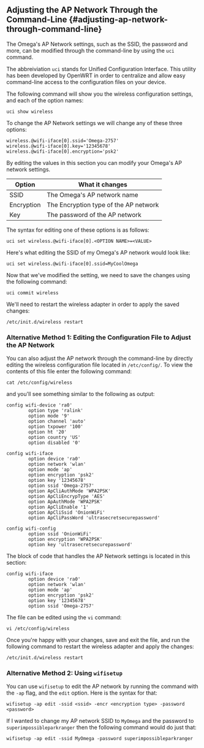 ## Adjusting the AP Network Through the Command-Line {#adjusting-ap-network-through-command-line}

<!-- // DONE: add a section explaining how you can use `wifisetup -ap` and command line arguments to change the AP setup
//  let's keep the ones outlined below as well as a nice little intro to uci - can later link to uci articles -->


The Omega's AP Network settings, such as the SSID, the password and more, can be modified through the command-line by using the `uci` command.

The abbreiviation `uci` stands for Unified Configuration Interface. This utility has been developed by OpenWRT in order to centralize and allow easy command-line access to the configuration files on your device.


The following command will show you the wireless configuration settings, and each of the option names:

```
uci show wireless
```

To change the AP Network settings we will change any of these three options:

```
wireless.@wifi-iface[0].ssid='Omega-2757'
wireless.@wifi-iface[0].key='12345678'
wireless.@wifi-iface[0].encryption='psk2'
```

By editing the values in this section you can modify your Omega's AP network settings.

| Option | What it changes |
| --- | --- |
| SSID | The Omega's AP network name |
| Encryption | The Encryption type of the AP network  |
| Key | The password of the AP network |

The syntax for editing one of these options is as follows:

```
uci set wireless.@wifi-iface[0].<OPTION NAME>=<VALUE>
```

Here's what editing the SSID of my Omega's AP network would look like:

```
uci set wireless.@wifi-iface[0].ssid=MyCoolOmega
```

Now that we've modified the setting, we need to save the changes using the following command:

```
uci commit wireless
```

We'll need to restart the wireless adapter in order to apply the saved changes:

```
/etc/init.d/wireless restart
```

<!-- Which method should be alternative, if any -->
### Alternative Method 1: Editing the Configuration File to Adjust the AP Network
You can also adjust the AP network through the command-line by directly editing the wireless configuration file located in `/etc/config/`. To view the contents of this file enter the following command:

```
cat /etc/config/wireless
```

and you'll see something similar to the following as output:

```
config wifi-device 'ra0'
        option type 'ralink'
        option mode '9'
        option channel 'auto'
        option txpower '100'
        option ht '20'
        option country 'US'
        option disabled '0'

config wifi-iface
        option device 'ra0'
        option network 'wlan'
        option mode 'ap'
        option encryption 'psk2'
        option key '12345678'
        option ssid 'Omega-2757'
        option ApCliAuthMode 'WPA2PSK'
        option ApCliEncrypType 'AES'
        option ApAuthMode 'WPA2PSK'
        option ApCliEnable '1'
        option ApCliSsid 'OnionWiFi'
        option ApCliPassWord 'ultrasecretsecurepassword'

config wifi-config
        option ssid 'OnionWiFi'
        option encryption 'WPA2PSK'
        option key 'ultrasecretsecurepassword'
```


The block of code that handles the AP Network settings is located in this section:

```
config wifi-iface
        option device 'ra0'
        option network 'wlan'
        option mode 'ap'
        option encryption 'psk2'
        option key '12345678'
        option ssid 'Omega-2757'
```

The file can be edited using the `vi` command:

```
vi /etc/config/wireless
```

Once you're happy with your changes, save and exit the file, and run the following command to restart the wireless adapter and apply the changes:

```
/etc/init.d/wireless restart
```


### Alternative Method 2: Using `wifisetup`

You can use `wifisetup` to edit the AP network by running the command with the `-ap` flag, and the `edit` option. Here is the syntax for that:

```
wifisetup -ap edit -ssid <ssid> -encr <encryption type> -password <password>
```

If I wanted to change my AP network SSID to `MyOmega` and the password to `superimpossibleparkranger` then the following command would do just that:

```
wifisetup -ap edit -ssid MyOmega -password superimpossibleparkranger
```
